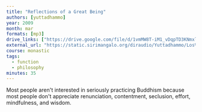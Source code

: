 ```yaml
---
title: "Reflections of a Great Being"
authors: [yuttadhammo]
year: 2009
month: mar
formats: [mp3]
drive_links: ["https://drive.google.com/file/d/1vmMW8T-iM1_vDqpTD3KNmxltjnOO1qLq/view?usp=drivesdk"]
external_url: "https://static.sirimangalo.org/diraudio/Yuttadhammo/Los%20Angeles%20Course/090322_Mahapurisavitakka.mp3"
course: monastic
tags:
  - function
  - philosophy
minutes: 35
---
```


Most people aren't interested in seriously practicing Buddhism because most people don't appreciate renunciation, contentment, seclusion, effort, mindfulness, and wisdom.
